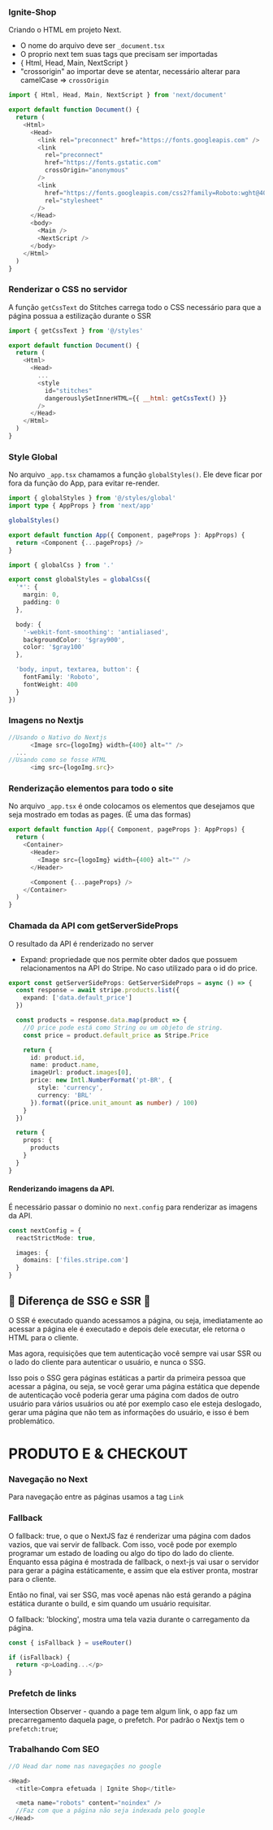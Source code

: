 ### Ignite-Shop

Criando o HTML em projeto Next.

- O nome do arquivo deve ser `_document.tsx`
- O proprio next tem suas tags que precisam ser importadas
- { Html, Head, Main, NextScript }
- "crossorigin" ao importar deve se atentar, necessário alterar para camelCase => `crossOrigin`

```ts
import { Html, Head, Main, NextScript } from 'next/document'

export default function Document() {
  return (
    <Html>
      <Head>
        <link rel="preconnect" href="https://fonts.googleapis.com" />
        <link
          rel="preconnect"
          href="https://fonts.gstatic.com"
          crossOrigin="anonymous"
        />
        <link
          href="https://fonts.googleapis.com/css2?family=Roboto:wght@400;700&display=swap"
          rel="stylesheet"
        />
      </Head>
      <body>
        <Main />
        <NextScript />
      </body>
    </Html>
  )
}
```

### Renderizar o CSS no servidor

A função `getCssText` do Stitches carrega todo o CSS necessário para que a página possua a estilização durante o SSR

```js
import { getCssText } from '@/styles'

export default function Document() {
  return (
    <Html>
      <Head>
        ...
        <style
          id="stitches"
          dangerouslySetInnerHTML={{ __html: getCssText() }}
        />
      </Head>
    </Html>
  )
}
```

### Style Global

No arquivo `_app.tsx` chamamos a função `globalStyles()`. Ele deve ficar por fora da função do App, para evitar re-render.

```ts
import { globalStyles } from '@/styles/global'
import type { AppProps } from 'next/app'

globalStyles()

export default function App({ Component, pageProps }: AppProps) {
  return <Component {...pageProps} />
}
```

```ts
import { globalCss } from '.'

export const globalStyles = globalCss({
  '*': {
    margin: 0,
    padding: 0
  },

  body: {
    '-webkit-font-smoothing': 'antialiased',
    backgroundColor: '$gray900',
    color: '$gray100'
  },

  'body, input, textarea, button': {
    fontFamily: 'Roboto',
    fontWeight: 400
  }
})
```

### Imagens no Nextjs

```js
//Usando o Nativo do Nextjs
      <Image src={logoImg} width={400} alt="" />
  ...
//Usando como se fosse HTML
      <img src={logoImg.src}>
```

### Renderização elementos para todo o site

No arquivo `_app.tsx` é onde colocamos os elementos que desejamos que seja mostrado em todas as pages. (É uma das formas)

```js
export default function App({ Component, pageProps }: AppProps) {
  return (
    <Container>
      <Header>
        <Image src={logoImg} width={400} alt="" />
      </Header>

      <Component {...pageProps} />
    </Container>
  )
}
```

### Chamada da API com getServerSideProps

O resultado da API é renderizado no server

- Expand: propriedade que nos permite obter dados que possuem relacionamentos na API do Stripe. No caso utilizado para o id do price.

```ts
export const getServerSideProps: GetServerSideProps = async () => {
  const response = await stripe.products.list({
    expand: ['data.default_price']
  })

  const products = response.data.map(product => {
    //O price pode está como String ou um objeto de string.
    const price = product.default_price as Stripe.Price

    return {
      id: product.id,
      name: product.name,
      imageUrl: product.images[0],
      price: new Intl.NumberFormat('pt-BR', {
        style: 'currency',
        currency: 'BRL'
      }).format((price.unit_amount as number) / 100)
    }
  })

  return {
    props: {
      products
    }
  }
}
```

#### Renderizando imagens da API.

É necessário passar o dominio no `next.config` para renderizar as imagens da API.

```ts
const nextConfig = {
  reactStrictMode: true,

  images: {
    domains: ['files.stripe.com']
  }
}
```

## 🚀 Diferença de SSG e SSR 🚀

O SSR é executado quando acessamos a página, ou seja, imediatamente ao acessar a página ele é executado e depois dele executar, ele retorna o HTML para o cliente.

Mas agora, requisições que tem autenticação você sempre vai usar SSR ou o lado do cliente para autenticar o usuário, e nunca o SSG.

Isso pois o SSG gera páginas estáticas a partir da primeira pessoa que acessar a página, ou seja, se você gerar uma página estática que depende de autenticação você poderia gerar uma página com dados de outro usuário para vários usuários ou até por exemplo caso ele esteja deslogado, gerar uma página que não tem as informações do usuário, e isso é bem problemático.

# PRODUTO E & CHECKOUT

### Navegação no Next

Para navegação entre as páginas usamos a tag `Link`

### Fallback

O fallback: true, o que o NextJS faz é renderizar uma página com dados vazios, que vai servir de fallback.
Com isso, você pode por exemplo programar um estado de loading ou algo do tipo do lado do cliente. Enquanto essa página é mostrada de fallback, o next-js vai usar o servidor para gerar a página estáticamente, e assim que ela estiver pronta, mostrar para o cliente.

Então no final, vai ser SSG, mas você apenas não está gerando a página estática durante o build, e sim quando um usuário requisitar.

O fallback: 'blocking', mostra uma tela vazia durante o carregamento da página.

```ts
const { isFallback } = useRouter()

if (isFallback) {
  return <p>Loading...</p>
}
```

### Prefetch de links

Intersection Observer - quando a page tem algum link, o app faz um precarregamento daquela page, o prefetch. Por padrão o Nextjs tem o `prefetch:true`;

### Trabalhando Com SEO
```js
//O Head dar nome nas navegações no google

<Head>
  <title>Compra efetuada | Ignite Shop</title>

  <meta name="robots" content="noindex" />
  //Faz com que a página não seja indexada pelo google
</Head>
```

